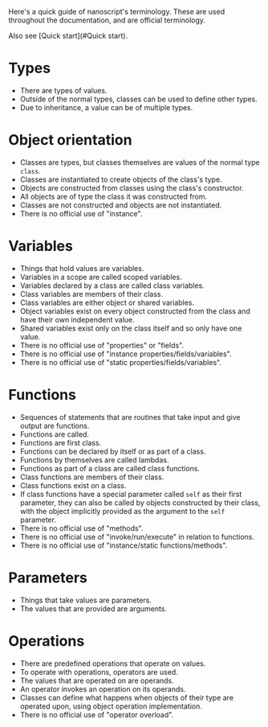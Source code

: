 Here's a quick guide of nanoscript's terminology. These are used throughout the documentation, and are official terminology.

Also see [Quick start](#Quick start).

# Types

- There are types of values.
- Outside of the normal types, classes can be used to define other types.
- Due to inheritance, a value can be of multiple types.

# Object orientation

- Classes are types, but classes themselves are values of the normal type `class`.
- Classes are instantiated to create objects of the class's type.
- Objects are constructed from classes using the class's constructor.
- All objects are of type the class it was constructed from.
- Classes are not constructed and objects are not instantiated.
- There is no official use of "instance".

# Variables

- Things that hold values are variables.
- Variables in a scope are called scoped variables.
- Variables declared by a class are called class variables.
- Class variables are members of their class.
- Class variables are either object or shared variables.
- Object variables exist on every object constructed from the class and have their own independent value.
- Shared variables exist only on the class itself and so only have one value.
- There is no official use of "properties" or "fields".
- There is no official use of "instance properties/fields/variables".
- There is no official use of "static properties/fields/variables".

# Functions

- Sequences of statements that are routines that take input and give output are functions.
- Functions are called.
- Functions are first class.
- Functions can be declared by itself or as part of a class.
- Functions by themselves are called lambdas.
- Functions as part of a class are called class functions.
- Class functions are members of their class.
- Class functions exist on a class.
- If class functions have a special parameter called `self` as their first parameter, they can also be called by objects constructed by their class, with the object implicitly provided as the argument to the `self` parameter.
- There is no official use of "methods".
- There is no official use of "invoke/run/execute" in relation to functions.
- There is no official use of "instance/static functions/methods".

# Parameters

- Things that take values are parameters.
- The values that are provided are arguments.

# Operations

- There are predefined operations that operate on values.
- To operate with operations, operators are used.
- The values that are operated on are operands.
- An operator invokes an operation on its operands.
- Classes can define what happens when objects of their type are operated upon, using object operation implementation.
- There is no official use of "operator overload".
